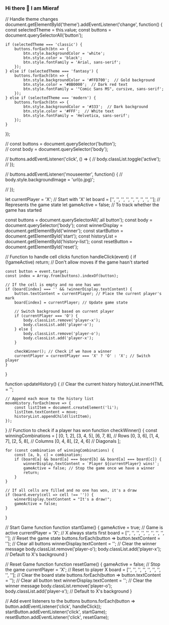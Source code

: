 ### Hi there 👋 I am Mieraf 



// Handle theme changes
document.getElementById('theme').addEventListener('change', function() {
    const selectedTheme = this.value;
    const buttons = document.querySelectorAll('button');

    if (selectedTheme === 'classic') {
        buttons.forEach(btn => {
            btn.style.backgroundColor = 'white';
            btn.style.color = 'black';
            btn.style.fontFamily = 'Arial, sans-serif';
        });
    } else if (selectedTheme === 'fantasy') {
        buttons.forEach(btn => {
            btn.style.backgroundColor = '#FFD700';  // Gold background
            btn.style.color = '#8B0000';  // Dark red text
            btn.style.fontFamily = '"Comic Sans MS", cursive, sans-serif';
        });
    } else if (selectedTheme === 'modern') {
        buttons.forEach(btn => {
            btn.style.backgroundColor = '#333';  // Dark background
            btn.style.color = '#FFF';  // White text
            btn.style.fontFamily = 'Helvetica, sans-serif';
        });
    }
});

// const buttons = document.querySelector('button');	
// const body = document.querySelector('body');

// buttons.addEventListener('click', () => {
//     body.classList.toggle('active');
// }); 

// buttons.addEventListener('mouseenter', function() {
//     body.style.backgroundImage = 'url(o.jpg)';
    
// });

let currentPlayer = 'X'; // Start with 'X'
let board = ['', '', '', '', '', '', '', '', '']; // Represents the game state
let gameActive = false; // To track whether the game has started

const buttons = document.querySelectorAll('.all button');
const body = document.querySelector('body');
const winnerDisplay = document.getElementById('winner');
const startButton = document.getElementById('start');
const historyList = document.getElementById('history-list');
const resetButton = document.getElementById('reset');

// Function to handle cell clicks
function handleClick(event) {
    if (!gameActive) return; // Don't allow moves if the game hasn't started

    const button = event.target;
    const index = Array.from(buttons).indexOf(button);

    // If the cell is empty and no one has won
    if (board[index] === '' && !winnerDisplay.textContent) {
        button.textContent = currentPlayer; // Place the current player's mark
        board[index] = currentPlayer; // Update game state

        // Switch background based on current player
        if (currentPlayer === 'O') {
            body.classList.remove('player-x');
            body.classList.add('player-o');
        } else {
            body.classList.remove('player-o');
            body.classList.add('player-x');
        }

        checkWinner(); // Check if we have a winner
        currentPlayer = currentPlayer === 'X' ? 'O' : 'X'; // Switch player
    }
}

function updateHistory() {
    // Clear the current history
    historyList.innerHTML = '';

    // Append each move to the history list
    moveHistory.forEach(move => {
        const listItem = document.createElement('li');
        listItem.textContent = move;
        historyList.appendChild(listItem);
    });
}
// Function to check if a player has won
function checkWinner() {
    const winningCombinations = [
        [0, 1, 2], [3, 4, 5], [6, 7, 8], // Rows
        [0, 3, 6], [1, 4, 7], [2, 5, 8], // Columns
        [0, 4, 8], [2, 4, 6]  // Diagonals
    ];

    for (const combination of winningCombinations) {
        const [a, b, c] = combination;
        if (board[a] && board[a] === board[b] && board[a] === board[c]) {
            winnerDisplay.textContent = `Player ${currentPlayer} wins!`;
            gameActive = false; // Stop the game once we have a winner
            return;
        }
    }

    // If all cells are filled and no one has won, it's a draw
    if (board.every(cell => cell !== '')) {
        winnerDisplay.textContent = "It's a draw!";
        gameActive = false;
    }
}

// Start Game function
function startGame() {
    gameActive = true; // Game is active
    currentPlayer = 'X'; // X always starts first
    board = ['', '', '', '', '', '', '', '', '']; // Reset the game state
    buttons.forEach(button => button.textContent = ''); // Clear all buttons
    winnerDisplay.textContent = ''; // Clear the winner message
    body.classList.remove('player-o');
    body.classList.add('player-x'); // Default to X's background
}

// Reset Game function
function resetGame() {
    gameActive = false; // Stop the game
    currentPlayer = 'X'; // Reset to player X
    board = ['', '', '', '', '', '', '', '', '']; // Clear the board state
    buttons.forEach(button => button.textContent = ''); // Clear all button text
    winnerDisplay.textContent = ''; // Clear the winner message
    body.classList.remove('player-o');
    body.classList.add('player-x'); // Default to X's background
}

// Add event listeners to the buttons
buttons.forEach(button => button.addEventListener('click', handleClick));
startButton.addEventListener('click', startGame);
resetButton.addEventListener('click', resetGame);
